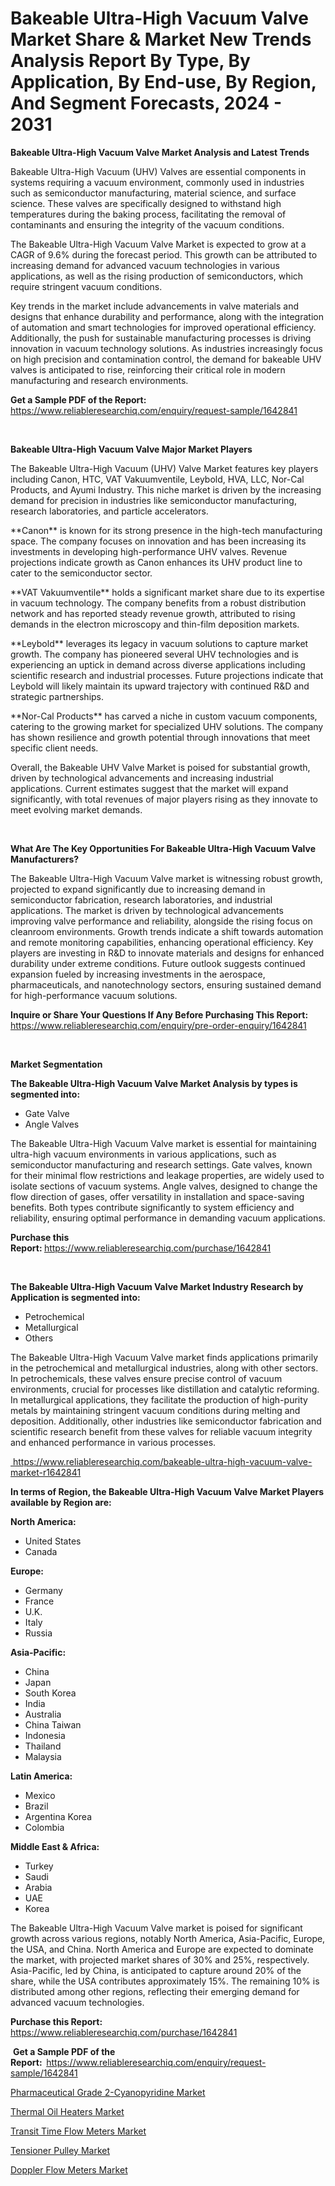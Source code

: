 <p><h1>Bakeable Ultra-High Vacuum Valve Market Share & Market New Trends Analysis Report By Type, By Application, By End-use, By Region, And Segment Forecasts, 2024 - 2031</h1></p><p><strong>Bakeable Ultra-High Vacuum Valve Market Analysis and Latest Trends</strong></p>
<p><p>Bakeable Ultra-High Vacuum (UHV) Valves are essential components in systems requiring a vacuum environment, commonly used in industries such as semiconductor manufacturing, material science, and surface science. These valves are specifically designed to withstand high temperatures during the baking process, facilitating the removal of contaminants and ensuring the integrity of the vacuum conditions. </p><p>The Bakeable Ultra-High Vacuum Valve Market is expected to grow at a CAGR of 9.6% during the forecast period. This growth can be attributed to increasing demand for advanced vacuum technologies in various applications, as well as the rising production of semiconductors, which require stringent vacuum conditions. </p><p>Key trends in the market include advancements in valve materials and designs that enhance durability and performance, along with the integration of automation and smart technologies for improved operational efficiency. Additionally, the push for sustainable manufacturing processes is driving innovation in vacuum technology solutions. As industries increasingly focus on high precision and contamination control, the demand for bakeable UHV valves is anticipated to rise, reinforcing their critical role in modern manufacturing and research environments.</p></p>
<p><strong>Get a Sample PDF of the Report:&nbsp;</strong> <a href="https://www.reliableresearchiq.com/enquiry/request-sample/1642841?utm_campaign=103&utm_medium=2&utm_source=Github&utm_content=ia&utm_term=23102024&utm_id=bakeable-ultra-high-vacuum-valve">https://www.reliableresearchiq.com/enquiry/request-sample/1642841</a></p>
<p>&nbsp;</p>
<p><strong>Bakeable Ultra-High Vacuum Valve Major Market Players</strong></p>
<p><p>The Bakeable Ultra-High Vacuum (UHV) Valve Market features key players including Canon, HTC, VAT Vakuumventile, Leybold, HVA, LLC, Nor-Cal Products, and Ayumi Industry. This niche market is driven by the increasing demand for precision in industries like semiconductor manufacturing, research laboratories, and particle accelerators.</p><p>**Canon** is known for its strong presence in the high-tech manufacturing space. The company focuses on innovation and has been increasing its investments in developing high-performance UHV valves. Revenue projections indicate growth as Canon enhances its UHV product line to cater to the semiconductor sector.</p><p>**VAT Vakuumventile** holds a significant market share due to its expertise in vacuum technology. The company benefits from a robust distribution network and has reported steady revenue growth, attributed to rising demands in the electron microscopy and thin-film deposition markets.</p><p>**Leybold** leverages its legacy in vacuum solutions to capture market growth. The company has pioneered several UHV technologies and is experiencing an uptick in demand across diverse applications including scientific research and industrial processes. Future projections indicate that Leybold will likely maintain its upward trajectory with continued R&D and strategic partnerships.</p><p>**Nor-Cal Products** has carved a niche in custom vacuum components, catering to the growing market for specialized UHV solutions. The company has shown resilience and growth potential through innovations that meet specific client needs.</p><p>Overall, the Bakeable UHV Valve Market is poised for substantial growth, driven by technological advancements and increasing industrial applications. Current estimates suggest that the market will expand significantly, with total revenues of major players rising as they innovate to meet evolving market demands.</p></p>
<p>&nbsp;</p>
<p><strong>What Are The Key Opportunities For Bakeable Ultra-High Vacuum Valve Manufacturers?</strong></p>
<p><p>The Bakeable Ultra-High Vacuum Valve market is witnessing robust growth, projected to expand significantly due to increasing demand in semiconductor fabrication, research laboratories, and industrial applications. The market is driven by technological advancements improving valve performance and reliability, alongside the rising focus on cleanroom environments. Growth trends indicate a shift towards automation and remote monitoring capabilities, enhancing operational efficiency. Key players are investing in R&D to innovate materials and designs for enhanced durability under extreme conditions. Future outlook suggests continued expansion fueled by increasing investments in the aerospace, pharmaceuticals, and nanotechnology sectors, ensuring sustained demand for high-performance vacuum solutions.</p></p>
<p><strong>Inquire or Share Your Questions If Any Before Purchasing This Report:</strong> <a href="https://www.reliableresearchiq.com/enquiry/pre-order-enquiry/1642841?utm_campaign=103&utm_medium=2&utm_source=Github&utm_content=ia&utm_term=23102024&utm_id=bakeable-ultra-high-vacuum-valve">https://www.reliableresearchiq.com/enquiry/pre-order-enquiry/1642841</a></p>
<p>&nbsp;</p>
<p><strong>Market Segmentation</strong></p>
<p><strong>The Bakeable Ultra-High Vacuum Valve Market Analysis by types is segmented into:</strong></p>
<p><ul><li>Gate Valve</li><li>Angle Valves</li></ul></p>
<p><p>The Bakeable Ultra-High Vacuum Valve market is essential for maintaining ultra-high vacuum environments in various applications, such as semiconductor manufacturing and research settings. Gate valves, known for their minimal flow restrictions and leakage properties, are widely used to isolate sections of vacuum systems. Angle valves, designed to change the flow direction of gases, offer versatility in installation and space-saving benefits. Both types contribute significantly to system efficiency and reliability, ensuring optimal performance in demanding vacuum applications.</p></p>
<p><strong>Purchase this Report:&nbsp;</strong><a href="https://www.reliableresearchiq.com/purchase/1642841?utm_campaign=103&utm_medium=2&utm_source=Github&utm_content=ia&utm_term=23102024&utm_id=bakeable-ultra-high-vacuum-valve">https://www.reliableresearchiq.com/purchase/1642841</a></p>
<p>&nbsp;</p>
<p><strong>The Bakeable Ultra-High Vacuum Valve Market Industry Research by Application is segmented into:</strong></p>
<p><ul><li>Petrochemical</li><li>Metallurgical</li><li>Others</li></ul></p>
<p><p>The Bakeable Ultra-High Vacuum Valve market finds applications primarily in the petrochemical and metallurgical industries, along with other sectors. In petrochemicals, these valves ensure precise control of vacuum environments, crucial for processes like distillation and catalytic reforming. In metallurgical applications, they facilitate the production of high-purity metals by maintaining stringent vacuum conditions during melting and deposition. Additionally, other industries like semiconductor fabrication and scientific research benefit from these valves for reliable vacuum integrity and enhanced performance in various processes.</p></p>
<p><a href="https://www.reliableresearchiq.com/bakeable-ultra-high-vacuum-valve-market-r1642841?utm_campaign=103&utm_medium=2&utm_source=Github&utm_content=ia&utm_term=23102024&utm_id=bakeable-ultra-high-vacuum-valve">&nbsp;https://www.reliableresearchiq.com/bakeable-ultra-high-vacuum-valve-market-r1642841</a></p>
<p><strong>In terms of Region, the Bakeable Ultra-High Vacuum Valve Market Players available by Region are:</strong></p>
<p>
    <p> <strong> North America: </strong>
        <ul>
            <li>United States</li>
            <li>Canada</li>
        </ul>
        </p> 
    <p> <strong> Europe: </strong>
        <ul>
            <li>Germany</li>
            <li>France</li>
            <li>U.K.</li>
            <li>Italy</li>
            <li>Russia</li>
        </ul>
        </p> 
    <p> <strong> Asia-Pacific: </strong>
        <ul>
            <li>China</li>
            <li>Japan</li>
            <li>South Korea</li>
            <li>India</li>
            <li>Australia</li>
            <li>China Taiwan</li>
            <li>Indonesia</li>
            <li>Thailand</li>
            <li>Malaysia</li>
        </ul>
        </p> 
    <p> <strong> Latin America: </strong>
        <ul>
            <li>Mexico</li>
            <li>Brazil</li>
            <li>Argentina Korea</li>
            <li>Colombia</li>
        </ul>
        </p> 
    <p> <strong> Middle East & Africa: </strong>
        <ul>
            <li>Turkey</li>
            <li>Saudi</li>
            <li>Arabia</li>
            <li>UAE</li>
            <li>Korea</li>
        </ul>
    </p>
    </p>
<p><p>The Bakeable Ultra-High Vacuum Valve market is poised for significant growth across various regions, notably North America, Asia-Pacific, Europe, the USA, and China. North America and Europe are expected to dominate the market, with projected market shares of 30% and 25%, respectively. Asia-Pacific, led by China, is anticipated to capture around 20% of the share, while the USA contributes approximately 15%. The remaining 10% is distributed among other regions, reflecting their emerging demand for advanced vacuum technologies.</p></p>
<p><strong>Purchase this Report: </strong><a href="https://www.reliableresearchiq.com/purchase/1642841?utm_campaign=103&utm_medium=2&utm_source=Github&utm_content=ia&utm_term=23102024&utm_id=bakeable-ultra-high-vacuum-valve">https://www.reliableresearchiq.com/purchase/1642841</a></p>
<p>&nbsp;<strong>Get a Sample PDF of the Report:&nbsp;&nbsp;</strong><a href="https://www.reliableresearchiq.com/enquiry/request-sample/1642841?utm_campaign=103&utm_medium=2&utm_source=Github&utm_content=ia&utm_term=23102024&utm_id=bakeable-ultra-high-vacuum-valve">https://www.reliableresearchiq.com/enquiry/request-sample/1642841</a></p>
<p><strong></strong></p>
<p><p><a href="https://github.com/radmanjxendrisczn/Market-Research-Report-List-1/blob/main/pharmaceutical-grade-2-cyanopyridine-market.md?utm_campaign=103&utm_medium=2&utm_source=Github&utm_content=ia&utm_term=23102024&utm_id=bakeable-ultra-high-vacuum-valve">Pharmaceutical Grade 2-Cyanopyridine Market</a></p><p><a href="https://www.linkedin.com/pulse/thermal-oil-heaters-spectrum-usage-patterns-sector-evolution-j59kf?utm_campaign=103&utm_medium=2&utm_source=Github&utm_content=ia&utm_term=23102024&utm_id=bakeable-ultra-high-vacuum-valve">Thermal Oil Heaters Market</a></p><p><a href="https://issuu.com/reportprime-2/docs/transit-time-flow-meters-market-siz_60f3e61d0c740d?utm_campaign=103&utm_medium=2&utm_source=Github&utm_content=ia&utm_term=23102024&utm_id=bakeable-ultra-high-vacuum-valve">Transit Time Flow Meters Market</a></p><p><a href="https://www.linkedin.com/pulse/driving-forces-global-tensioner-pulley-market-trends-applications-9zaxf?utm_campaign=103&utm_medium=2&utm_source=Github&utm_content=ia&utm_term=23102024&utm_id=bakeable-ultra-high-vacuum-valve">Tensioner Pulley Market</a></p><p><a href="https://issuu.com/reportprime-2/docs/doppler-flow-meters-market-size-203_c117aceffb668e?utm_campaign=103&utm_medium=2&utm_source=Github&utm_content=ia&utm_term=23102024&utm_id=bakeable-ultra-high-vacuum-valve">Doppler Flow Meters Market</a></p></p>